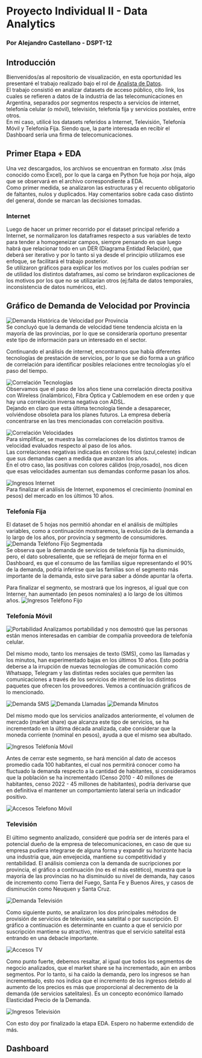 # Proyecto Individual II - Data Analytics 
### Por Alejandro Castellano - DSPT-12

## Introducción
Bienvenidos/as al repositorio de visualización, en esta oportunidad les presentaré el trabajo realizado bajo el rol de  <u>Analista de Datos</u>. <br>
El trabajo consistió en analizar datasets de acceso público, cito link, los cuales se refieren a datos de la industria de las telecomunicaciones en Argentina, separados por segmentos respecto a servicios de internet, telefonía celular (o móvil), televisión, telefonía fija y servicios postales, entre otros. <br>
En mi caso, utilicé los datasets referidos a Internet, Televisión, Telefonía Móvil y Telefonía Fija. Siendo que, la parte interesada en recibir el Dashboard sería una firma de telecomunicaciones. <br>

## Primer Etapa + EDA
Una vez descargados, los archivos se encuentran en formato .xlsx (más conocido como Excel), por lo que la carga en Python fue hoja por hoja, algo que se observará en el archivo correspondiente a EDA. <br>
Como primer medida, se analizaron las estructuras y el recuento obligatorio de faltantes, nulos y duplicados. Hay comentarios sobre cada caso distinto del general, donde se marcan las decisiones tomadas. <br>

### Internet
Luego de hacer un primer recorrido por el dataset principal referido a Internet, se normalizaron los dataframes respecto a sus variables de texto para tender a homogeneizar campos, siempre pensando en que luego habrá que relacionar todo en un DER (Diagrama Entidad Relación), que deberá ser iterativo y por lo tanto si ya desde el principio utilizamos ese enfoque, se facilitará el trabajo posterior. <br>
Se utilizaron gráficos para explicar los motivos por los cuales podrían ser de utilidad los distintos dataframes, así como se brindaron explicaciones de los motivos por los que no se utilizarían otros (ej:falta de datos temporales, inconsistencia de datos numéricos, etc).

## Gráfico de Demanda de Velocidad por Provincia
![Demanda Histórica de Velocidad por Provincia ](src/Demanda%20Velocidad%20Provincia.png) <br>
Se concluyó que la demanda de velocidad tiene tendencia alcista en la mayoría de las provincias, por lo que se consideraría oportuno presentar este tipo de información para un interesado en el sector. <br>


Continuando el análisis de internet, encontramos que había diferentes tecnologías de prestación de servicios, por lo que se dio forma a un gráfico de correlación para identificar posibles relaciones entre tecnologías y/o el paso del tiempo.

![Correlación Tecnologías](src/Correlacion%20Tecnologias.png) <br>
Observamos que el paso de los años tiene una correlación directa positiva con Wireless (inalámbrico), Fibra Óptica y Cablemodem en ese orden y que hay una correlación inversa negativa con ADSL. <br>
Dejando en claro que esta última tecnología tiende a desaparecer, volviéndose obsoleta para los planes futuros. La empresa debería concentrarse en las tres mencionadas con correlación positiva.

![Correlación Velocidades ](src/Correlacion%20Velocidades.png) <br>
Para simplificar, se muestra las correlaciones de los distintos tramos de velocidad evaluados respecto al paso de los años. <br>
Las correlaciones negativas indicadas en colores fríos (azul,celeste) indican que sus demandas caen a medida que avanzan los años. <br>
En el otro caso, las positivas con colores cálidos (rojo,rosado), nos dicen que esas velocidades aumentan sus demandas conforme pasan los años.

![Ingresos Internet](src/Ingresos%20Internet.png) <br>
Para finalizar el análisis de Internet, exponemos el crecimiento (nominal en pesos) del mercado en los últimos 10 años.


### Telefonía Fija
El dataset de 5 hojas nos permitió ahondar en el análisis de múltiples variables, como a continuación mostraremos, la evolución de la demanda a lo largo de los años, por provincia y segmento de consumidores.
![Demanda Teléfono Fijo Segmentada](src/Demanda%20Telefono%20Fijo%20Segmentada.png) <br>
Se observa que la demanda de servicios de telefonía fija ha disminuido, pero, el dato sobresaliente, que se reflejará de mejor forma en el Dashboard, es que el consumo de las familias sigue representando el 90% de la demanda, podría inferirse que las familias son el segmento más importante de la demanda, esto sirve para saber a dónde apuntar la oferta.

Para finalizar el segmento, se mostrará que los ingresos, al igual que con Interner, han aumentado (en pesos nominales) a lo largo de los últimos años.
![Ingresos Teléfono Fijo](src/Ingresos%20Telefono%20Fijo.png)


### Telefonía Móvil
![Portabilidad](src/Portabilidad.png)
Analizamos portabilidad y nos demostró que las personas están menos interesadas en cambiar de compañía proveedora de telefonía celular.

Del mismo modo, tanto los mensajes de texto (SMS), como las llamadas y los minutos, han experimentado bajas en los últimos 10 años. Esto podría deberse a la irrupción de nuevas tecnologías de comunicación como Whatsapp, Telegram y las distintas redes sociales que permiten las comunicaciones a través de los servicios de internet de los distintos paquetes que ofrecen los proveedores. Vemos a continuación gráficos de lo mencionado.

![Demanda SMS](src/Sms.png)
![Demanda Llamadas](src/Llamadas.png)
![Demanda Minutos](src/Minutos.png)

Del mismo modo que los servicios analizados anteriormente, el volumen de mercado (market share) que alcanza este tipo de servicios, se ha incrementado en la última década analizada, cabe considerar que la moneda corriente (nominal en pesos), ayuda a que el mismo sea abultado.

![Ingresos Teléfonía Móvil](src/Ingresos%20Telefono%20Movil.png)

Antes de cerrar este segmento, se hará mención al dato de accesos promedio cada 100 habitantes, el cual nos permitirá conocer como ha fluctuado la demanda respecto a la cantidad de habitantes, si consideramos que la población se ha incrementado (Censo 2010 - 40 millones de habitantes, censo 2022 - 45 millones de habitantes), podría derivarse que en definitiva el mantener un comportamiento lateral sería un indicador positivo.

![Accesos Telefono Móvil](src/Accesos%20Telefono%20Celular.png)

### Televisión
El último segmento analizado, consideré que podría ser de interés para el potencial dueño de la empresa de telecomunicaciones, en caso de que su empresa pudiera integrarse de alguna forma y expandir su horizonte hacia una industria que, aún envejecida, mantiene su competitividad y rentabilidad.
El análisis comienza con la demanda de sucripciones por provincia, el gráfico a continuación (no es el más estético), muestra que la mayoría de las provincias no ha disminuido su nivel de demanda, hay casos de incremento como Tierra del Fuego, Santa Fe y Buenos Aires, y casos de disminución como Neuquen y Santa Cruz.

![Demanda Televisión](src/Demanda%20Television.png)

Como siguiente punto, se analizaron los dos principales métodos de provisión de servicios de televisión, sea satelital o por suscripción. El gráfico a continuación es determinante en cuanto a que el servicio por suscripción mantiene su atractivo, mientras que el servicio satelital está entrando en una debacle importante.

![Accesos TV](src/Accesos%20TV.png)

Como punto fuerte, debemos resaltar, al igual que todos los segmentos de negocio analizados, que el market share se ha incrementado, aún en ambos segmentos. Por lo tanto, si ha caído la demanda, pero los ingresos se han incrementado, esto nos indica que el incremento de los ingresos debido al aumento de los precios es más que proporcional al decremento de la demanda (de servicios satelitales). Es un concepto económico llamado Elasticidad Precio de la Demanda.

![Ingresos Televisión](src/Ingresos%20Television.png)

Con esto doy por finalizado la etapa EDA. Espero no haberme extendido de más.


## Dashboard
